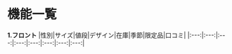 #  機能一覧
**1.フロント**
 |性別|サイズ|値段|デザイン|在庫|季節|限定品|口コミ|
 |:---:|:---:|:---:|:---:|:---:|:---:|:---:|:---:|
